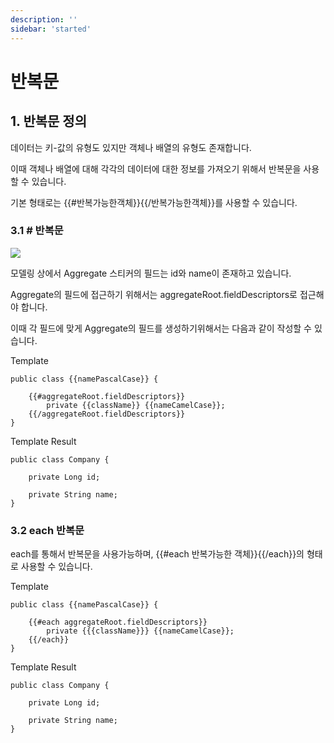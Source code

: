 ```yaml
---
description: ''
sidebar: 'started'
---
```

# 반복문

## 1. 반복문 정의

데이터는 키-값의 유형도 있지만 객체나 배열의 유형도 존재합니다. 

이때 객체나 배열에 대해 각각의 데이터에 대한 정보를 가져오기 위해서 반복문을 사용할 수 있습니다.

기본 형태로는 {{#반복가능한객체}}{{/반복가능한객체}}를 사용할 수 있습니다.



### 3.1 # 반복문
![](https://github.com/msa-ez/platform/assets/123912988/ce7a779a-ecb9-4b07-bdbb-7113dca67ba3)

모델링 상에서 Aggregate 스티커의 필드는 id와 name이 존재하고 있습니다.

Aggregate의 필드에 접근하기 위해서는 aggregateRoot.fieldDescriptors로 접근해야 합니다.

이때 각 필드에 맞게 Aggregate의 필드를 생성하기위해서는 다음과 같이 작성할 수 있습니다.

Template
```
public class {{namePascalCase}} {

    {{#aggregateRoot.fieldDescriptors}}
        private {{className}} {{nameCamelCase}};
    {{/aggregateRoot.fieldDescriptors}}
}
```

Template Result
```
public class Company {

    private Long id;

    private String name;
}
```

### 3.2 each 반복문

each를 통해서 반복문을 사용가능하며, {{#each 반복가능한 객체}}{{/each}}의 형태로 사용할 수 있습니다.

Template
```
public class {{namePascalCase}} {

    {{#each aggregateRoot.fieldDescriptors}}
        private {{{className}}} {{nameCamelCase}};
    {{/each}}
}
```

Template Result
```
public class Company {

    private Long id;

    private String name;
}
```